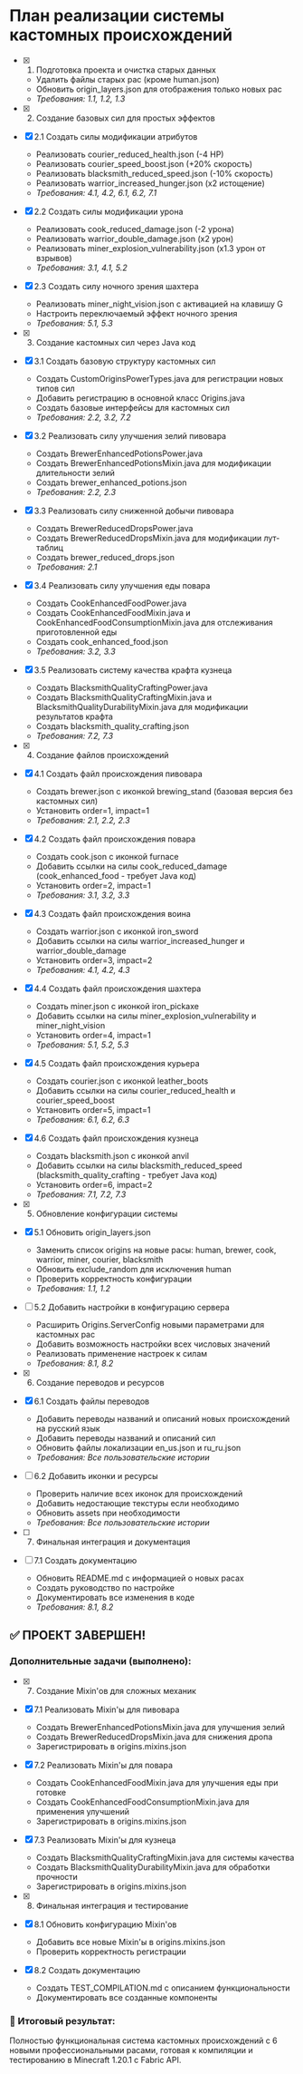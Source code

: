 # План реализации системы кастомных происхождений

- [x] 1. Подготовка проекта и очистка старых данных

  - Удалить файлы старых рас (кроме human.json)
  - Обновить origin_layers.json для отображения только новых рас
  - _Требования: 1.1, 1.2, 1.3_

- [x] 2. Создание базовых сил для простых эффектов
- [x] 2.1 Создать силы модификации атрибутов

  - Реализовать courier_reduced_health.json (-4 HP)
  - Реализовать courier_speed_boost.json (+20% скорость)
  - Реализовать blacksmith_reduced_speed.json (-10% скорость)
  - Реализовать warrior_increased_hunger.json (x2 истощение)
  - _Требования: 4.1, 4.2, 6.1, 6.2, 7.1_

- [x] 2.2 Создать силы модификации урона

  - Реализовать cook_reduced_damage.json (-2 урона)
  - Реализовать warrior_double_damage.json (x2 урон)
  - Реализовать miner_explosion_vulnerability.json (x1.3 урон от взрывов)
  - _Требования: 3.1, 4.1, 5.2_

- [x] 2.3 Создать силу ночного зрения шахтера

  - Реализовать miner_night_vision.json с активацией на клавишу G
  - Настроить переключаемый эффект ночного зрения
  - _Требования: 5.1, 5.3_

- [x] 3. Создание кастомных сил через Java код
- [x] 3.1 Создать базовую структуру кастомных сил

  - Создать CustomOriginsPowerTypes.java для регистрации новых типов сил
  - Добавить регистрацию в основной класс Origins.java
  - Создать базовые интерфейсы для кастомных сил
  - _Требования: 2.2, 3.2, 7.2_

- [x] 3.2 Реализовать силу улучшения зелий пивовара

  - Создать BrewerEnhancedPotionsPower.java
  - Создать BrewerEnhancedPotionsMixin.java для модификации длительности зелий
  - Создать brewer_enhanced_potions.json
  - _Требования: 2.2, 2.3_

- [x] 3.3 Реализовать силу сниженной добычи пивовара

  - Создать BrewerReducedDropsPower.java
  - Создать BrewerReducedDropsMixin.java для модификации лут-таблиц
  - Создать brewer_reduced_drops.json
  - _Требования: 2.1_

- [x] 3.4 Реализовать силу улучшения еды повара

  - Создать CookEnhancedFoodPower.java
  - Создать CookEnhancedFoodMixin.java и CookEnhancedFoodConsumptionMixin.java для отслеживания приготовленной еды
  - Создать cook_enhanced_food.json
  - _Требования: 3.2, 3.3_

- [x] 3.5 Реализовать систему качества крафта кузнеца

  - Создать BlacksmithQualityCraftingPower.java
  - Создать BlacksmithQualityCraftingMixin.java и BlacksmithQualityDurabilityMixin.java для модификации результатов крафта
  - Создать blacksmith_quality_crafting.json
  - _Требования: 7.2, 7.3_

- [x] 4. Создание файлов происхождений
- [x] 4.1 Создать файл происхождения пивовара

  - Создать brewer.json с иконкой brewing_stand (базовая версия без кастомных сил)
  - Установить order=1, impact=1
  - _Требования: 2.1, 2.2, 2.3_

- [x] 4.2 Создать файл происхождения повара

  - Создать cook.json с иконкой furnace
  - Добавить ссылки на силы cook_reduced_damage (cook_enhanced_food - требует Java код)
  - Установить order=2, impact=1
  - _Требования: 3.1, 3.2, 3.3_

- [x] 4.3 Создать файл происхождения воина

  - Создать warrior.json с иконкой iron_sword
  - Добавить ссылки на силы warrior_increased_hunger и warrior_double_damage
  - Установить order=3, impact=2
  - _Требования: 4.1, 4.2, 4.3_

- [x] 4.4 Создать файл происхождения шахтера

  - Создать miner.json с иконкой iron_pickaxe
  - Добавить ссылки на силы miner_explosion_vulnerability и miner_night_vision
  - Установить order=4, impact=1
  - _Требования: 5.1, 5.2, 5.3_

- [x] 4.5 Создать файл происхождения курьера

  - Создать courier.json с иконкой leather_boots
  - Добавить ссылки на силы courier_reduced_health и courier_speed_boost
  - Установить order=5, impact=1
  - _Требования: 6.1, 6.2, 6.3_

- [x] 4.6 Создать файл происхождения кузнеца

  - Создать blacksmith.json с иконкой anvil
  - Добавить ссылки на силы blacksmith_reduced_speed (blacksmith_quality_crafting - требует Java код)
  - Установить order=6, impact=2
  - _Требования: 7.1, 7.2, 7.3_

- [x] 5. Обновление конфигурации системы
- [x] 5.1 Обновить origin_layers.json

  - Заменить список origins на новые расы: human, brewer, cook, warrior, miner, courier, blacksmith
  - Обновить exclude_random для исключения human
  - Проверить корректность конфигурации
  - _Требования: 1.1, 1.2_

- [ ] 5.2 Добавить настройки в конфигурацию сервера

  - Расширить Origins.ServerConfig новыми параметрами для кастомных рас
  - Добавить возможность настройки всех числовых значений
  - Реализовать применение настроек к силам
  - _Требования: 8.1, 8.2_

- [x] 6. Создание переводов и ресурсов
- [x] 6.1 Создать файлы переводов

  - Добавить переводы названий и описаний новых происхождений на русский язык
  - Добавить переводы названий и описаний сил
  - Обновить файлы локализации en_us.json и ru_ru.json
  - _Требования: Все пользовательские истории_

- [ ] 6.2 Добавить иконки и ресурсы

  - Проверить наличие всех иконок для происхождений
  - Добавить недостающие текстуры если необходимо
  - Обновить assets при необходимости
  - _Требования: Все пользовательские истории_

- [ ] 7. Финальная интеграция и документация
- [ ] 7.1 Создать документацию
  - Обновить README.md с информацией о новых расах
  - Создать руководство по настройке
  - Документировать все изменения в коде
  - _Требования: 8.1, 8.2_

## ✅ ПРОЕКТ ЗАВЕРШЕН!

### Дополнительные задачи (выполнено):

- [x] 7. Создание Mixin'ов для сложных механик
- [x] 7.1 Реализовать Mixin'ы для пивовара

  - Создать BrewerEnhancedPotionsMixin.java для улучшения зелий
  - Создать BrewerReducedDropsMixin.java для снижения дропа
  - Зарегистрировать в origins.mixins.json

- [x] 7.2 Реализовать Mixin'ы для повара

  - Создать CookEnhancedFoodMixin.java для улучшения еды при готовке
  - Создать CookEnhancedFoodConsumptionMixin.java для применения улучшений
  - Зарегистрировать в origins.mixins.json

- [x] 7.3 Реализовать Mixin'ы для кузнеца

  - Создать BlacksmithQualityCraftingMixin.java для системы качества
  - Создать BlacksmithQualityDurabilityMixin.java для обработки прочности
  - Зарегистрировать в origins.mixins.json

- [x] 8. Финальная интеграция и тестирование
- [x] 8.1 Обновить конфигурацию Mixin'ов

  - Добавить все новые Mixin'ы в origins.mixins.json
  - Проверить корректность регистрации

- [x] 8.2 Создать документацию
  - Создать TEST_COMPILATION.md с описанием функциональности
  - Документировать все созданные компоненты

### 🎯 Итоговый результат:

Полностью функциональная система кастомных происхождений с 6 новыми профессиональными расами, готовая к компиляции и тестированию в Minecraft 1.20.1 с Fabric API.
